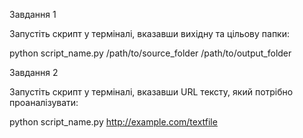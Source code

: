 Завдання 1

Запустіть скрипт у терміналі, вказавши вихідну та цільову папки:

python script_name.py /path/to/source_folder /path/to/output_folder


Завдання 2

Запустіть скрипт у терміналі, вказавши URL тексту, який потрібно проаналізувати:

python script_name.py http://example.com/textfile
